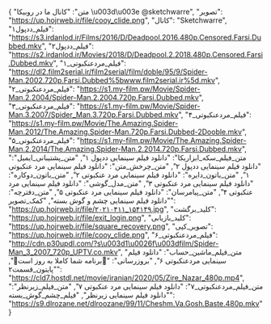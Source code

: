 { "متن": "کانال ما در روبیکا \u003d\u003e @sketchwarre", "تصویر": "https://up.hojrweb.ir/file/cooy_clide.png", "کانال": "Sketchwarre", "فیلم_ددپول۱": "https://s3.irdanlod.ir/Films/2016/D/Deadpool.2016.480p.Censored.Farsi.Dubbed.mkv", "فیلم_ددپول۲": "https://s2.irdanlod.ir/Movies/2018/D/Deadpool.2.2018.480p.Censored.Farsi.Dubbed.mkv", "فیلم_مردعنکبوتی_۱": "https://dl2.film2serial.ir/film2serial/film/doble/95/9/Spider-Man.2002.720p.Farsi.Dubbed%5bwww.film2serial.ir%5d.mkv", "فیلم_مردعنکبوتی_۲": "https://s1.my-film.pw/Movie/Spider-Man.2.2004/Spider-Man.2.2004.720p.Farsi.Dubbed.mkv", "فیلم_مردعنکبوتی_۳": "https://s1.my-film.pw/Movie/Spider-Man.3.2007/Spider_Man.3.720p.Farsi.Dubbed.mkv", "فیلم_مردعنکبوتی_۴": "https://s1.my-film.pw/Movie/The.Amazing.Spider-Man.2012/The.Amazing.Spider-Man.720p.Farsi.Dubbed-2Dooble.mkv", "فیلم_مردعنکبوتی_۵": "https://s1.my-film.pw/Movie/The.Amazing.Spider-Man.2.2014/The.Amazing.Spider-Man.2.2014.720p.Farsi.Dubbed.mkv", "متن_فیلم_سکه_ابزاریکا": "دانلود فیلم سینمایی ددپول ۱", "متن_پشتیبانی_ایمیل": "دانلود فیلم سینمایی ددپول ۲", "متن_چرخش_متن": "دانلود فیلم سینمایی مرد عنکبوتی ۱", "متن_باتون_دایره": "دانلود فیلم سینمایی مرد عنکبوتی ۲", "متن_باتون_دوکاره": "دانلود فیلم سینمایی مرد عنکبوتی ۳", "متن_مدل_گوشی": "دانلود فیلم سینمایی مرد عنکبوتی ۴", "متن_پیامرسان": "دانلود فیلم سینمایی مرد عنکبوتی ۵", "متن_دفترچه": "دانلود فیلم سینمایی چشم و گوش بسته", "کمک_تصویر": "https://up.hojrweb.ir/file/۲۰۲۱۰۴۱۱_۱۵۴۱۴۹.jpg", "کلید_برگشت": "https://up.hojrweb.ir/file/exit_login.png", "کلید_بازیابی": "https://up.hojrweb.ir/file/square_recovery.png", "تصویر_کپی": "https://up.hojrweb.ir/file/cooy_clide.png", "فیلم_مردعنکبوتی_۶": "http://cdn.p30updl.com/?s\u003d1\u0026f\u003dfilm/Spider-Man_3_2007_720p_UPTV.co.mkv", "متن_فیلم_ماشین_حساب": "دانلود فیلم سینمایی مردعنکبوتی ۶", "بروزرسانی": "🤩برنامه شما کاملا به روز است🤩", "پایتون_قسمت۲": "https://cld7.hostdl.net/movie/iranian/2020/05/Zire_Nazar_480p.mp4", "متن_فیلم_مردعنکبوتی_۷": "دانلود فیلم سینمایی مرد عنکبوتی ۷", "متن_فیلم_زیرنظر": "دانلود فیلم سینمایی زیرنظر", "فیلم_چشم_گوش_بسته": "https://s9.dlrozane.net/dlroozane/99/11/Cheshm.Va.Gosh.Baste.480p.mkv" }
